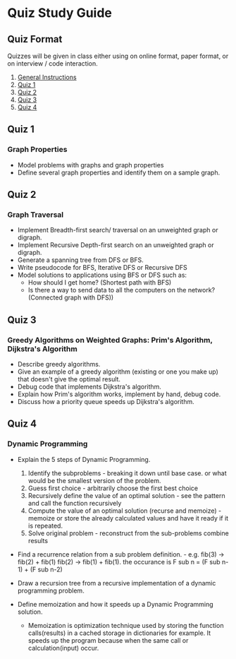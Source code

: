 # Quiz Study Guide

## Quiz Format
Quizzes will be given in class either using on online format, paper format, or on interview / code interaction.


1. [General Instructions](#general-instructions)
1. [Quiz 1](#quiz-1)
1. [Quiz 2](#quiz-2)
1. [Quiz 3](#quiz-3)
1. [Quiz 4](#quiz-4)


## Quiz 1
### Graph Properties
- Model problems with graphs and graph properties
- Define several graph properties and identify them on a sample graph.


## Quiz 2
 ### Graph Traversal
- Implement Breadth-first search/ traversal on an unweighted graph or digraph.
- Implement Recursive Depth-first search on an unweighted graph or digraph.
- Generate a spanning tree from DFS or BFS.
- Write pseudocode for BFS, Iterative DFS or Recursive DFS
- Model solutions to applications using BFS or DFS such as:
  - How should I get home? (Shortest path with BFS)
  - Is there a way to send data to all the computers on the network? (Connected graph with DFS))


## Quiz 3
 ### Greedy Algorithms on Weighted Graphs: Prim's Algorithm, Dijkstra's Algorithm
 - Describe greedy algorithms.
 - Give an example of a greedy algorithm (existing or one you make up) that doesn't give the optimal result.
  - Debug code that implements Dijkstra's algorithm.
  - Explain how Prim's algorithm  works, implement by hand, debug code.
  - Discuss how a priority queue speeds up Dijkstra's algorithm.


 ## Quiz 4
  ### Dynamic Programming
 - Explain the 5 steps of Dynamic Programming.
    1. Identify the subproblems - breaking it down until base case. or what would be the smallest version of the problem.
    1. Guess first choice - arbitrarily choose the first best choice
    1. Recursively define the value of an optimal solution - see the pattern and call the function recursively
    1. Compute the value of an optimal solution (recurse and memoize) - memoize or store the already calculated values and have it ready if it is repeated. 
    1. Solve original problem - reconstruct from the sub-problems combine results

 - Find a recurrence relation from a sub problem definition. - e.g. fib(3) -> fib(2) + fib(1)
    fib(2) -> fib(1) + fib(1). the occurance is F sub n = (F sub n-1) + (F sub n-2)
 - Draw a recursion tree from a recursive implementation of a dynamic programming problem.
    
 - Define memoization and how it speeds up a Dynamic Programming solution.
    - Memoization is optimization technique used by storing the function calls(results) in a cached storage in dictionaries for example. It speeds up the program because when the same call or calculation(input) occur. 

